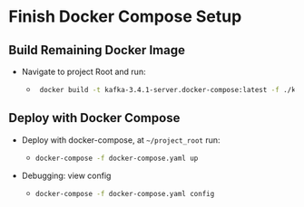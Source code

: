 # Finish Docker Compose Setup

## Build Remaining Docker Image

- Navigate to project Root and run:

  - ```bash
     docker build -t kafka-3.4.1-server.docker-compose:latest -f ./kafka/server/Dockerfile.docker-compose ./kafka/server
    ```

## Deploy with Docker Compose

- Deploy with docker-compose, at `~/project_root` run:

  - ```bash
    docker-compose -f docker-compose.yaml up
    ```

- Debugging: view config

  - ```bash
    docker-compose -f docker-compose.yaml config
    ```
